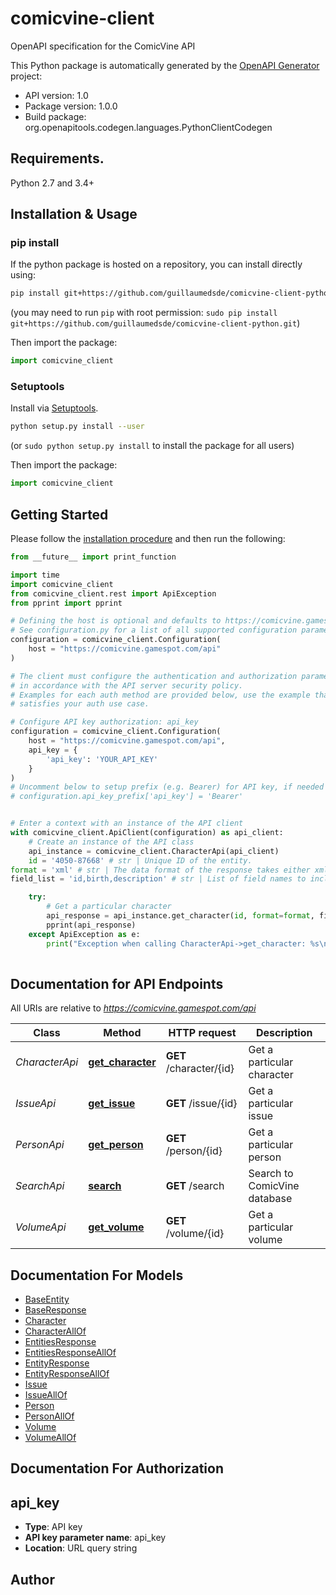 # comicvine-client
OpenAPI specification for the ComicVine API

This Python package is automatically generated by the [OpenAPI Generator](https://openapi-generator.tech) project:

- API version: 1.0
- Package version: 1.0.0
- Build package: org.openapitools.codegen.languages.PythonClientCodegen

## Requirements.

Python 2.7 and 3.4+

## Installation & Usage
### pip install

If the python package is hosted on a repository, you can install directly using:

```sh
pip install git+https://github.com/guillaumedsde/comicvine-client-python.git
```
(you may need to run `pip` with root permission: `sudo pip install git+https://github.com/guillaumedsde/comicvine-client-python.git`)

Then import the package:
```python
import comicvine_client
```

### Setuptools

Install via [Setuptools](http://pypi.python.org/pypi/setuptools).

```sh
python setup.py install --user
```
(or `sudo python setup.py install` to install the package for all users)

Then import the package:
```python
import comicvine_client
```

## Getting Started

Please follow the [installation procedure](#installation--usage) and then run the following:

```python
from __future__ import print_function

import time
import comicvine_client
from comicvine_client.rest import ApiException
from pprint import pprint

# Defining the host is optional and defaults to https://comicvine.gamespot.com/api
# See configuration.py for a list of all supported configuration parameters.
configuration = comicvine_client.Configuration(
    host = "https://comicvine.gamespot.com/api"
)

# The client must configure the authentication and authorization parameters
# in accordance with the API server security policy.
# Examples for each auth method are provided below, use the example that
# satisfies your auth use case.

# Configure API key authorization: api_key
configuration = comicvine_client.Configuration(
    host = "https://comicvine.gamespot.com/api",
    api_key = {
        'api_key': 'YOUR_API_KEY'
    }
)
# Uncomment below to setup prefix (e.g. Bearer) for API key, if needed
# configuration.api_key_prefix['api_key'] = 'Bearer'


# Enter a context with an instance of the API client
with comicvine_client.ApiClient(configuration) as api_client:
    # Create an instance of the API class
    api_instance = comicvine_client.CharacterApi(api_client)
    id = '4050-87668' # str | Unique ID of the entity.
format = 'xml' # str | The data format of the response takes either xml, json, or jsonp. (optional) (default to 'xml')
field_list = 'id,birth,description' # str | List of field names to include in the response. Use this if you want to reduce the size of the response payload. This filter can accept multiple arguments, each delimited with a \",\" (optional)

    try:
        # Get a particular character
        api_response = api_instance.get_character(id, format=format, field_list=field_list)
        pprint(api_response)
    except ApiException as e:
        print("Exception when calling CharacterApi->get_character: %s\n" % e)
    
```

## Documentation for API Endpoints

All URIs are relative to *https://comicvine.gamespot.com/api*

Class | Method | HTTP request | Description
------------ | ------------- | ------------- | -------------
*CharacterApi* | [**get_character**](docs/CharacterApi.md#get_character) | **GET** /character/{id} | Get a particular character
*IssueApi* | [**get_issue**](docs/IssueApi.md#get_issue) | **GET** /issue/{id} | Get a particular issue
*PersonApi* | [**get_person**](docs/PersonApi.md#get_person) | **GET** /person/{id} | Get a particular person
*SearchApi* | [**search**](docs/SearchApi.md#search) | **GET** /search | Search to ComicVine database
*VolumeApi* | [**get_volume**](docs/VolumeApi.md#get_volume) | **GET** /volume/{id} | Get a particular volume


## Documentation For Models

 - [BaseEntity](docs/BaseEntity.md)
 - [BaseResponse](docs/BaseResponse.md)
 - [Character](docs/Character.md)
 - [CharacterAllOf](docs/CharacterAllOf.md)
 - [EntitiesResponse](docs/EntitiesResponse.md)
 - [EntitiesResponseAllOf](docs/EntitiesResponseAllOf.md)
 - [EntityResponse](docs/EntityResponse.md)
 - [EntityResponseAllOf](docs/EntityResponseAllOf.md)
 - [Issue](docs/Issue.md)
 - [IssueAllOf](docs/IssueAllOf.md)
 - [Person](docs/Person.md)
 - [PersonAllOf](docs/PersonAllOf.md)
 - [Volume](docs/Volume.md)
 - [VolumeAllOf](docs/VolumeAllOf.md)


## Documentation For Authorization


## api_key

- **Type**: API key
- **API key parameter name**: api_key
- **Location**: URL query string


## Author




